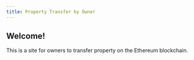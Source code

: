 ```yaml
---
title: Property Transfer by Owner
---
```


## Welcome!

This is a site for owners to transfer property on the Ethereum blockchain.

